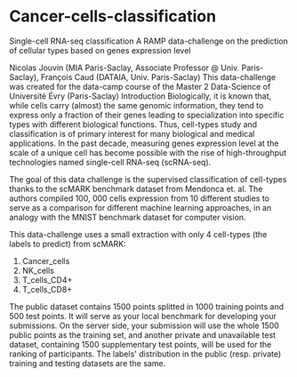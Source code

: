 # Cancer-cells-classification

Single-cell RNA-seq classification
A RAMP data-challenge on the prediction of cellular types based on genes expression level

Nicolas Jouvin (MIA Paris-Saclay, Associate Professor @ Univ. Paris-Saclay), François Caud (DATAIA, Univ. Paris-Saclay)
This data-challenge was created for the data-camp course of the Master 2 Data-Science of Université Évry (Paris-Saclay)
Introduction
Biologically, it is known that, while cells carry (almost) the same genomic information, they tend to express only a fraction of their genes leading to specialization into specific types with different biological functions. Thus, cell-types study and classification is of primary interest for many biological and medical applications. In the past decade, measuring genes expression level at the scale of a unique cell has become possible with the rise of high-throughput technologies named single-cell RNA-seq (scRNA-seq).

The goal of this data challenge is the supervised classification of cell-types thanks to the scMARK benchmark dataset from Mendonca et. al. The authors compiled 100, 000 cells expression from 10 different studies to serve as a comparison for different machine learning approaches, in an analogy with the MNIST benchmark dataset for computer vision.

This data-challenge uses a small extraction with only 4 cell-types (the labels to predict) from scMARK:

1. Cancer_cells
2. NK_cells
3. T_cells_CD4+
4. T_cells_CD8+

The public dataset contains 1500 points splitted in 1000 training points and 500 test points. It will serve as your local benchmark for developing your submissions. On the server side, your submission will use the whole 1500 public points as the training set, and another private and unavailable test dataset, containing 1500 supplementary test points, will be used for the ranking of participants. The labels' distribution in the public (resp. private) training and testing datasets are the same.

